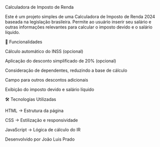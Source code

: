 Calculadora de Imposto de Renda

Este é um projeto simples de uma Calculadora de Imposto de Renda 2024 baseada na legislação brasileira. Permite ao usuário inserir seu salário e outras informações relevantes para calcular o imposto devido e o salário líquido.

📌 Funcionalidades

Cálculo automático do INSS (opcional)

Aplicação do desconto simplificado de 20% (opcional)

Consideração de dependentes, reduzindo a base de cálculo

Campo para outros descontos adicionais

Exibição do imposto devido e salário líquido

🛠️ Tecnologias Utilizadas

HTML → Estrutura da página

CSS → Estilização e responsividade

JavaScript → Lógica de cálculo do IR

Desenvolvido por João Luis Prado
